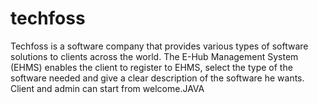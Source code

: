 # techfoss
Techfoss is a software company that provides various types of software solutions to clients 
across the world. The E-Hub Management System (EHMS) enables the client to register to 
EHMS, select the type of the software needed and give a clear description of the software he 
wants. 
Client and admin can start from welcome.JAVA
